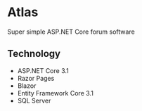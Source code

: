 # Atlas
Super simple ASP.NET Core forum software

## Technology

- ASP.NET Core 3.1
- Razor Pages
- Blazor
- Entity Framework Core 3.1
- SQL Server
